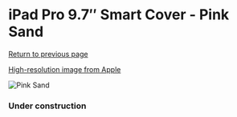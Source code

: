 # iPad Pro 9.7″ Smart Cover - Pink Sand

[Return to previous page](/ipad_pro97)

[High-resolution image from Apple](https://store.storeimages.cdn-apple.com/8756/as-images.apple.com/is/MNN92?wid=4500&hei=4500&fmt=png)

<div style="width: 384px"><img src="/everysource/MNN92.png" alt="Pink Sand"></div>

### Under construction
